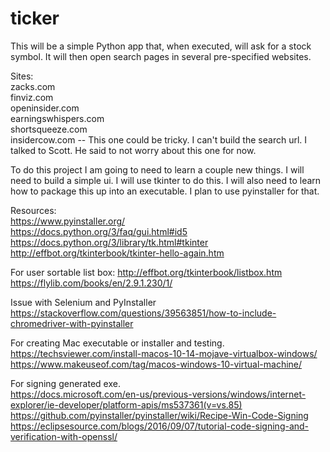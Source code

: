 # ticker

This will be a simple Python app that, when executed, will ask for a stock
symbol. It will then open search pages in several pre-specified websites.


Sites:  
zacks.com  
finviz.com  
openinsider.com  
earningswhispers.com  
shortsqueeze.com  
insidercow.com  -- This one could be tricky. I can't build the search url.
    I talked to Scott. He said to not worry about this one for now.

To do this project I am going to need to learn a couple new things. I will need
to build a simple ui. I will use tkinter to do this. I will also need to learn
how to package this up into an executable. I plan to use pyinstaller for that.

Resources:  
https://www.pyinstaller.org/  
https://docs.python.org/3/faq/gui.html#id5  
https://docs.python.org/3/library/tk.html#tkinter  
http://effbot.org/tkinterbook/tkinter-hello-again.htm  

For user sortable list box:
http://effbot.org/tkinterbook/listbox.htm
https://flylib.com/books/en/2.9.1.230/1/

Issue with Selenium and PyInstaller  
https://stackoverflow.com/questions/39563851/how-to-include-chromedriver-with-pyinstaller  

For creating Mac executable or installer and testing.  
https://techsviewer.com/install-macos-10-14-mojave-virtualbox-windows/  
https://www.makeuseof.com/tag/macos-windows-10-virtual-machine/  

For signing generated exe.  
https://docs.microsoft.com/en-us/previous-versions/windows/internet-explorer/ie-developer/platform-apis/ms537361(v=vs.85)  
https://github.com/pyinstaller/pyinstaller/wiki/Recipe-Win-Code-Signing  
https://eclipsesource.com/blogs/2016/09/07/tutorial-code-signing-and-verification-with-openssl/  
